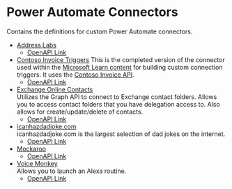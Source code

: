 # Power Automate Connectors

Contains the definitions for custom Power Automate connectors.

- [Address Labs](https://addresslabs.com/)
    - [OpenAPI Link](https://raw.githubusercontent.com/rwilson504/PowerAutomateConnectors/main/Address%20Labs/apiDefinition.swagger.json)
- [Contoso Invoice Triggers](https://contosoinvoicing.azurewebsites.net/)
    This is the completed version of the connector used within the [Microsoft Learn content](https://docs.microsoft.com/en-us/learn/modules/create-triggers-custom-connectors/) for building custom connection triggers.  It uses the [Contoso Invoice API](https://contosoinvoicing.azurewebsites.net/).
    - [OpenAPI Link](https://raw.githubusercontent.com/rwilson504/PowerAutomateConnectors/main/Contoso%20Invoicing%20Triggers/apiDefinition.swagger.json)
- [Exchange Online Contacts](https://www.microsoft.com/en-us/microsoft-365/exchange/exchange-online)  
Utilizes the Graph API to connect to Exchange contact folders. Allows you to access contact folders that you have delegation access to.  Also allows for create/update/delete of contacts.
    - [OpenAPI Link](https://raw.githubusercontent.com/rwilson504/PowerAutomateConnectors/main/Exchange%20Online%20Contacts/apiDefinition.swagger.json)
- [icanhazdadjoke.com](https://icanhazdadjoke.com/)  
icanhazdadjoke.com is the largest selection of dad jokes on the internet.
    - [OpenAPI Link](https://raw.githubusercontent.com/rwilson504/PowerAutomateConnectors/main/icanhazdadjoke/apiDefinition.swagger.json)
- [Mockaroo](https://www.mockaroo.com/)
    - [OpenAPI Link](https://raw.githubusercontent.com/rwilson504/PowerAutomateConnectors/main/Mockaroo/apiDefinition.swagger.json)
- [Voice Monkey](https://voicemonkey.io/)  
Allows you to launch an Alexa routine.
    - [OpenAPI Link](https://raw.githubusercontent.com/rwilson504/PowerAutomateConnectors/main/Voice%20Monkey/apiDefinition.swagger.json)